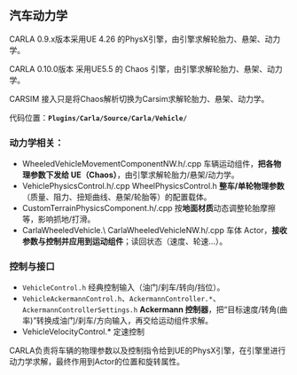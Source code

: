 ## 汽车动力学

CARLA 0.9.x版本采用UE 4.26 的PhysX引擎，由引擎求解轮胎力、悬架、动力学。

CARLA 0.10.0版本 采用UE5.5 的 Chaos 引擎，由引擎求解轮胎力、悬架、动力学。

CARSIM 接入只是将Chaos解析切换为Carsim求解轮胎力、悬架、动力学。

代码位置：**`Plugins/Carla/Source/Carla/Vehicle/`**

### 动力学相关：

* WheeledVehicleMovementComponentNW.h/.cpp
  车辆运动组件，**把各物理参数下发给 UE（Chaos）**，由引擎求解轮胎力/悬架/动力学。
* VehiclePhysicsControl.h/.cpp WheelPhysicsControl.h
  **整车/单轮物理参数**（质量、阻力、扭矩曲线、悬架/轮胎等）的配置载体。
* CustomTerrainPhysicsComponent.h/.cpp
  按**地面材质**动态调整轮胎摩擦等，影响抓地/打滑。
* CarlaWheeledVehicle.\ CarlaWheeledVehicleNW.h/.cpp
  车体 Actor，**接收参数与控制并应用到运动组件**；读回状态（速度、轮速…）。

### 控制与接口

* `VehicleControl.h`
  经典控制输入（油门/刹车/转向/挡位）。
* `VehicleAckermannControl.h`、`AckermannController.*`、`AckermannControllerSettings.h`
  **Ackermann 控制器**，把“目标速度/转角(曲率)”转换成油门/刹车/方向输入，再交给运动组件求解。
* VehicleVelocityControl.*
  定速控制

CARLA负责将车辆的物理参数以及控制指令给到UE的PhysX引擎，在引擎里进行动力学求解，最终作用到Actor的位置和旋转属性。
